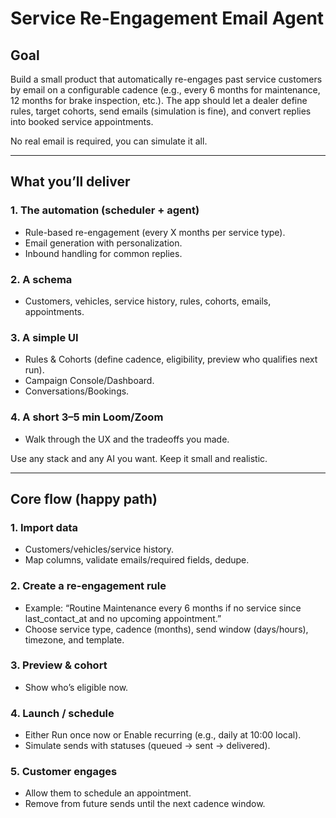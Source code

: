 # Service Re-Engagement Email Agent

## Goal

Build a small product that automatically re-engages past service customers by email on a configurable cadence (e.g., every 6 months for maintenance, 12 months for brake inspection, etc.). The app should let a dealer define rules, target cohorts, send emails (simulation is fine), and convert replies into booked service appointments.

No real email is required, you can simulate it all.

---

## What you’ll deliver

### 1. The automation (scheduler + agent)

- Rule-based re-engagement (every X months per service type).
- Email generation with personalization.
- Inbound handling for common replies.

### 2. A schema

- Customers, vehicles, service history, rules, cohorts, emails, appointments.

### 3. A simple UI

- Rules & Cohorts (define cadence, eligibility, preview who qualifies next run).
- Campaign Console/Dashboard.
- Conversations/Bookings.

### 4. A short 3–5 min Loom/Zoom

- Walk through the UX and the tradeoffs you made.

Use any stack and any AI you want. Keep it small and realistic.

---

## Core flow (happy path)

### 1. Import data

- Customers/vehicles/service history.
- Map columns, validate emails/required fields, dedupe.

### 2. Create a re-engagement rule

- Example: “Routine Maintenance every 6 months if no service since last_contact_at and no upcoming appointment.”
- Choose service type, cadence (months), send window (days/hours), timezone, and template.

### 3. Preview & cohort

- Show who’s eligible now.

### 4. Launch / schedule

- Either Run once now or Enable recurring (e.g., daily at 10:00 local).
- Simulate sends with statuses (queued → sent → delivered).

### 5. Customer engages

- Allow them to schedule an appointment.
- Remove from future sends until the next cadence window.
